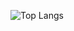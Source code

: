 ![Top Langs](https://github-readme-stats.vercel.app/api/top-langs/?username=QazCetelic&langs_count=100&layout=compact)
